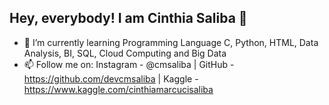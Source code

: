 ## Hey, everybody! I am Cinthia Saliba 👋

- 🌱 I’m currently learning Programming Language C, Python, HTML, Data Analysis, BI, SQL, Cloud Computing and Big Data
- 📫 Follow me on: Instagram - @cmsaliba | GitHub - https://github.com/devcmsaliba | Kaggle - https://www.kaggle.com/cinthiamarcucisaliba
